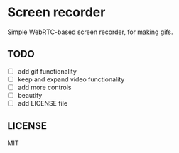 # Screen recorder

Simple WebRTC-based screen recorder, for making gifs.

## TODO

* [ ] add gif functionality
* [ ] keep and expand video functionality
* [ ] add more controls
* [ ] beautify
* [ ] add LICENSE file

## LICENSE

MIT
